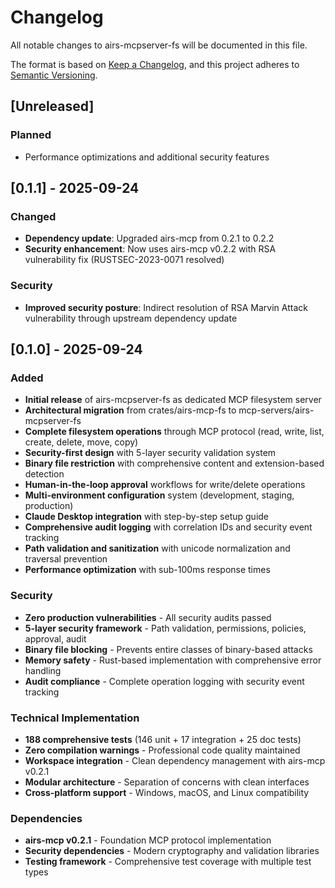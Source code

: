 # Changelog

All notable changes to airs-mcpserver-fs will be documented in this file.

The format is based on [Keep a Changelog](https://keepachangelog.com/en/1.0.0/),
and this project adheres to [Semantic Versioning](https://semver.org/spec/v2.0.0.html).

## [Unreleased]

### Planned
- Performance optimizations and additional security features

## [0.1.1] - 2025-09-24

### Changed
- **Dependency update**: Upgraded airs-mcp from 0.2.1 to 0.2.2
- **Security enhancement**: Now uses airs-mcp v0.2.2 with RSA vulnerability fix (RUSTSEC-2023-0071 resolved)

### Security
- **Improved security posture**: Indirect resolution of RSA Marvin Attack vulnerability through upstream dependency update

## [0.1.0] - 2025-09-24

### Added
- **Initial release** of airs-mcpserver-fs as dedicated MCP filesystem server
- **Architectural migration** from crates/airs-mcp-fs to mcp-servers/airs-mcpserver-fs
- **Complete filesystem operations** through MCP protocol (read, write, list, create, delete, move, copy)
- **Security-first design** with 5-layer security validation system
- **Binary file restriction** with comprehensive content and extension-based detection
- **Human-in-the-loop approval** workflows for write/delete operations
- **Multi-environment configuration** system (development, staging, production)
- **Claude Desktop integration** with step-by-step setup guide
- **Comprehensive audit logging** with correlation IDs and security event tracking
- **Path validation and sanitization** with unicode normalization and traversal prevention
- **Performance optimization** with sub-100ms response times

### Security
- **Zero production vulnerabilities** - All security audits passed
- **5-layer security framework** - Path validation, permissions, policies, approval, audit
- **Binary file blocking** - Prevents entire classes of binary-based attacks
- **Memory safety** - Rust-based implementation with comprehensive error handling
- **Audit compliance** - Complete operation logging with security event tracking

### Technical Implementation
- **188 comprehensive tests** (146 unit + 17 integration + 25 doc tests)
- **Zero compilation warnings** - Professional code quality maintained
- **Workspace integration** - Clean dependency management with airs-mcp v0.2.1
- **Modular architecture** - Separation of concerns with clean interfaces
- **Cross-platform support** - Windows, macOS, and Linux compatibility

### Dependencies
- **airs-mcp v0.2.1** - Foundation MCP protocol implementation
- **Security dependencies** - Modern cryptography and validation libraries
- **Testing framework** - Comprehensive test coverage with multiple test types
